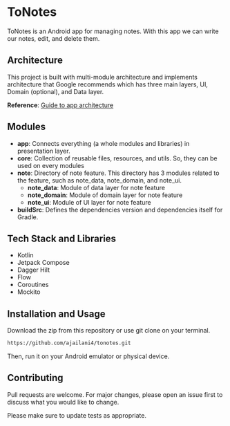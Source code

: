 # ToNotes

ToNotes is an Android app for managing notes. With this app we can write our notes, edit, and delete them.

## Architecture

This project is built with multi-module architecture and implements architecture that Google recommends which has three main layers, UI, Domain (optional), and Data layer.

**Reference**: [Guide to app architecture](https://developer.android.com/jetpack/guide)

## Modules
- **app**: Connects everything (a whole modules and libraries) in presentation layer.
- **core**: Collection of reusable files, resources, and utils. So, they can be used on every modules
- **note**: Directory of note feature. This directory has 3 modules related to the feature, such as note_data, note_domain, and note_ui.
    - **note_data**: Module of data layer for note feature
    - **note_domain**: Module of domain layer for note feature
    - **note_ui**: Module of UI layer for note feature
- **buildSrc**: Defines the dependencies version and dependencies itself for Gradle.

## Tech Stack and Libraries

- Kotlin
- Jetpack Compose
- Dagger Hilt
- Flow
- Coroutines
- Mockito

## Installation and Usage
Download the zip from this repository or use git clone on your terminal.

```bash
https://github.com/ajailani4/tonotes.git
```
Then, run it on your Android emulator or physical device.

## Contributing
Pull requests are welcome. For major changes, please open an issue first to discuss what you would like to change.

Please make sure to update tests as appropriate.
